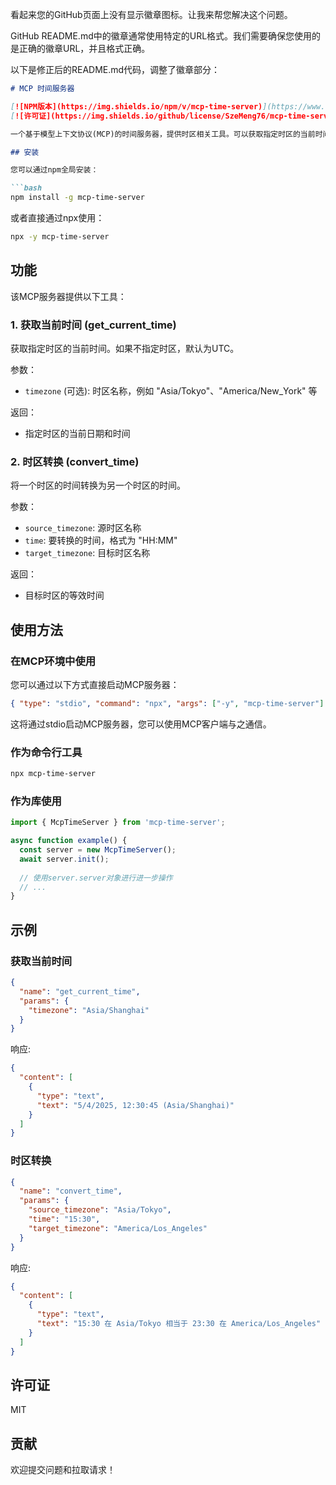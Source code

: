 看起来您的GitHub页面上没有显示徽章图标。让我来帮您解决这个问题。

GitHub README.md中的徽章通常使用特定的URL格式。我们需要确保您使用的是正确的徽章URL，并且格式正确。

以下是修正后的README.md代码，调整了徽章部分：

```markdown
# MCP 时间服务器

[![NPM版本](https://img.shields.io/npm/v/mcp-time-server)](https://www.npmjs.com/package/mcp-time-server)
[![许可证](https://img.shields.io/github/license/SzeMeng76/mcp-time-server)](https://github.com/SzeMeng76/mcp-time-server/blob/main/LICENSE)

一个基于模型上下文协议(MCP)的时间服务器，提供时区相关工具。可以获取指定时区的当前时间以及在不同时区之间转换时间。

## 安装

您可以通过npm全局安装：

```bash
npm install -g mcp-time-server
```

或者直接通过npx使用：

```bash
npx -y mcp-time-server
```

## 功能

该MCP服务器提供以下工具：

### 1. 获取当前时间 (get_current_time)

获取指定时区的当前时间。如果不指定时区，默认为UTC。

参数：
- `timezone` (可选): 时区名称，例如 "Asia/Tokyo"、"America/New_York" 等

返回：
- 指定时区的当前日期和时间

### 2. 时区转换 (convert_time)

将一个时区的时间转换为另一个时区的时间。

参数：
- `source_timezone`: 源时区名称
- `time`: 要转换的时间，格式为 "HH:MM"
- `target_timezone`: 目标时区名称

返回：
- 目标时区的等效时间

## 使用方法

### 在MCP环境中使用

您可以通过以下方式直接启动MCP服务器：

```json
{ "type": "stdio", "command": "npx", "args": ["-y", "mcp-time-server"] }
```

这将通过stdio启动MCP服务器，您可以使用MCP客户端与之通信。

### 作为命令行工具

```bash
npx mcp-time-server
```

### 作为库使用

```javascript
import { McpTimeServer } from 'mcp-time-server';

async function example() {
  const server = new McpTimeServer();
  await server.init();
  
  // 使用server.server对象进行进一步操作
  // ...
}
```

## 示例

### 获取当前时间

```json
{
  "name": "get_current_time",
  "params": {
    "timezone": "Asia/Shanghai"
  }
}
```

响应:

```json
{
  "content": [
    {
      "type": "text",
      "text": "5/4/2025, 12:30:45 (Asia/Shanghai)"
    }
  ]
}
```

### 时区转换

```json
{
  "name": "convert_time",
  "params": {
    "source_timezone": "Asia/Tokyo",
    "time": "15:30",
    "target_timezone": "America/Los_Angeles"
  }
}
```

响应:

```json
{
  "content": [
    {
      "type": "text",
      "text": "15:30 在 Asia/Tokyo 相当于 23:30 在 America/Los_Angeles"
    }
  ]
}
```

## 许可证

MIT

## 贡献

欢迎提交问题和拉取请求！
